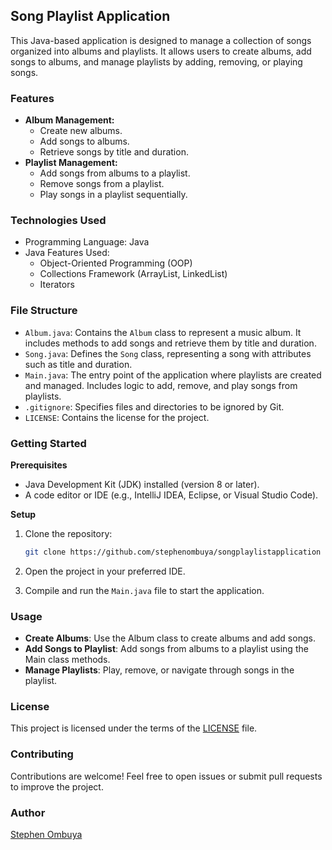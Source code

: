 ## Song Playlist Application

This Java-based application is designed to manage a collection of songs organized into albums and playlists. It allows users to create albums, add songs to albums, and manage playlists by adding, removing, or playing songs.


### Features

* **Album Management:**
    * Create new albums.
    * Add songs to albums.
    * Retrieve songs by title and duration.
* **Playlist Management:**
    * Add songs from albums to a playlist.
    * Remove songs from a playlist.
    * Play songs in a playlist sequentially.


### Technologies Used

* Programming Language: Java
* Java Features Used:
    * Object-Oriented Programming (OOP)
    * Collections Framework (ArrayList, LinkedList)
    * Iterators


### File Structure

* `Album.java`: Contains the `Album` class to represent a music album. It includes methods to add songs and retrieve them by title and duration.
* `Song.java`: Defines the `Song` class, representing a song with attributes such as title and duration.
* `Main.java`: The entry point of the application where playlists are created and managed. Includes logic to add, remove, and play songs from playlists.
* `.gitignore`: Specifies files and directories to be ignored by Git.
* `LICENSE`: Contains the license for the project.


### Getting Started

**Prerequisites**

* Java Development Kit (JDK) installed (version 8 or later).
* A code editor or IDE (e.g., IntelliJ IDEA, Eclipse, or Visual Studio Code).

**Setup**

1. Clone the repository:
   ```bash
   git clone https://github.com/stephenombuya/songplaylistapplication
    ```

2. Open the project in your preferred IDE.
3. Compile and run the `Main.java` file to start the application.


### Usage
- **Create Albums**: Use the Album class to create albums and add songs.
- **Add Songs to Playlist**: Add songs from albums to a playlist using the Main class methods.
- **Manage Playlists**: Play, remove, or navigate through songs in the playlist.



### License
This project is licensed under the terms of the [LICENSE](License) file.


### Contributing
Contributions are welcome! Feel free to open issues or submit pull requests to improve the project.

### Author
[Stephen Ombuya](https://github.com/stephenombuya)
